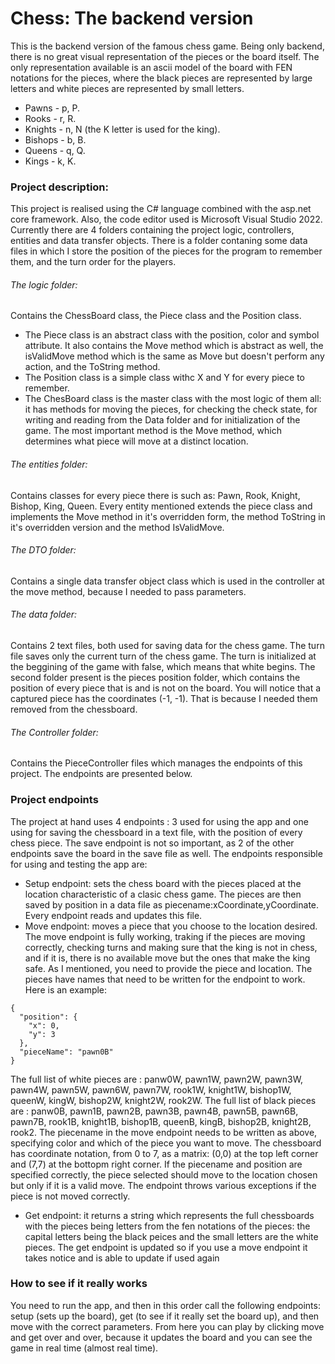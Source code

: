 # Chess: The backend version
This is the backend version of the famous chess game. Being only backend, there is no great visual representation of the pieces or the board itself. The only representation available is an ascii model of the board with FEN notations for the pieces, where the black pieces are represented by large letters and white pieces are represented by small letters.
- Pawns - p, P.
- Rooks - r, R.
- Knights - n, N (the K letter is used for the king).
- Bishops - b, B.
- Queens - q, Q.
- Kings - k, K.
### Project description:
This project is realised using the C# language combined with the asp.net core framework. Also, the code editor used is Microsoft Visual Studio 2022. Currently there are 4 folders containing the project logic, controllers, entities and data transfer objects. There is a folder contaning some data files in which I store the position of the pieces for the program to remember them, and the turn order for the players.
###### The logic folder:
Contains the ChessBoard class, the Piece class and the Position class.
- The Piece class is an abstract class with the position, color and symbol attribute. It also contains the Move method which is abstract as well, the isValidMove method which is the same as Move but doesn't perform any action, and the ToString method.
- The Position class is a simple class withc X and Y for every piece to remember.
- The ChesBoard class is the master class with the most logic of them all: it has methods for moving the pieces, for checking the check state, for writing and reading from the Data folder and for initialization of the game. The most important method is the Move method, which determines what piece will move at a distinct location.

###### The entities folder:
Contains classes for every piece there is such as: Pawn, Rook, Knight, Bishop, King, Queen. Every entity mentioned extends the piece class and implements the Move method in it's overridden form, the method ToString in it's overridden version and the method IsValidMove.

###### The DTO folder: 
Contains a single data transfer object class which is used in the controller at the move method, because I needed to pass parameters.
###### The data folder:
Contains 2 text files, both used for saving data for the chess game. The turn file saves only the current turn of the chess game. The turn is initialized at the beggining of the game with false, which means that white begins. The second folder present is the pieces position folder, which contains the position of every piece that is and is not on the board. You will notice that a captured piece has the coordinates (-1, -1). That is because I needed them removed from the chessboard.

###### The Controller folder:
Contains the PieceController files which manages the endpoints of this project. The endpoints are presented below.

### Project endpoints
The project at hand uses 4 endpoints : 3 used for using the app and one using for saving the chessboard in a text file, with the position of every chess piece. The save endpoint is not so important, as 2 of the other endpoints save the board in the save file as well. The endpoints responsible for using and testing the app are:
- Setup endpoint: sets the chess board with the pieces placed at the location characteristic of a clasic chess game. The pieces are then saved by position in a data file as piecename:xCoordinate,yCoordinate. Every endpoint reads and updates this file.
- Move endpoint: moves a piece that you choose to the location desired. The move endpoint is fully working, traking if the pieces are moving correctly, checking turns and making sure that the king is not in chess, and if it is, there is no available move but the ones that make the king safe. As I mentioned, you need to provide the piece and location. The pieces have names that need to be written for the endpoint to work. Here is an example:

```
{
  "position": {
    "x": 0,
    "y": 3
  },
  "pieceName": "pawn0B"
}
```

The full list of white pieces are : panw0W, pawn1W, pawn2W, pawn3W, pawn4W, pawn5W, pawn6W, pawn7W, rook1W, knight1W, bishop1W, queenW, kingW, bishop2W, knight2W, rook2W.
The full list of black pieces are : panw0B, pawn1B, pawn2B, pawn3B, pawn4B, pawn5B, pawn6B, pawn7B, rook1B, knight1B, bishop1B, queenB, kingB, bishop2B, knight2B, rook2.
The piecename in the move endpoint needs to be written as above, specifying color and which of the piece you want to move.
The chessboard has coordinate notation, from 0 to 7, as a matrix: (0,0) at the top left corner and (7,7) at the bottopm right corner. If the piecename and position are specified correctly, the piece selected should move to the location chosen but only if it is a valid move. The endpoint throws various exceptions if the piece is not moved correctly.
- Get endpoint: it returns a string which represents the full chessboards with the pieces being letters from the fen notations of the pieces: the capital letters being the black peices and the small letters are the white pieces. The get endpoint is updated so if you use a move endpoint it takes notice and is able to update if used again
### How to see if it really works
You need to run the app, and then in this order call the following endpoints: setup (sets up the board), get (to see if it really set the board up), and then move with the correct parameters. From here you can play by clicking move and get over and over, because it updates the board and you can see the game in real time (almost real time).

